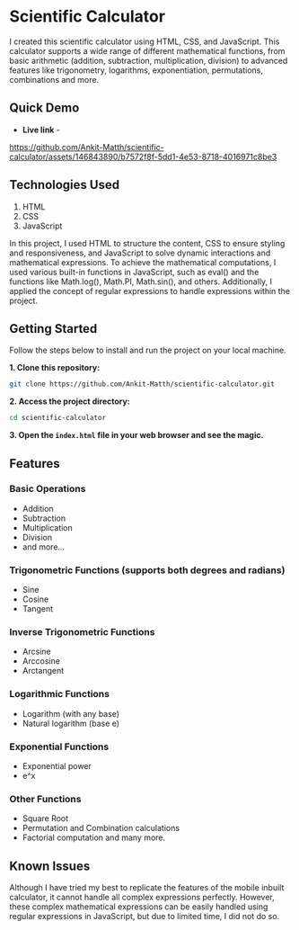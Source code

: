 # Scientific Calculator

I created this scientific calculator using HTML, CSS, and JavaScript. This calculator supports a wide range of different mathematical functions, from basic arithmetic (addition, subtraction, multiplication, division) to advanced features like trigonometry, logarithms, exponentiation, permutations, combinations and more.

## Quick Demo

- **Live link** -


https://github.com/Ankit-Matth/scientific-calculator/assets/146843890/b7572f8f-5dd1-4e53-8718-4016971c8be3


## Technologies Used

1. HTML
2. CSS
3. JavaScript

In this project, I used HTML to structure the content, CSS to ensure styling and responsiveness, and JavaScript to solve dynamic interactions and mathematical expressions. To achieve the mathematical computations, I used various built-in functions in JavaScript, such as eval() and the functions like Math.log(), Math.PI, Math.sin(), and others. Additionally, I applied the concept of regular expressions to handle expressions within the project.

## Getting Started 

Follow the steps below to install and run the project on your local machine.

**1. Clone this repository:**
  ```bash
  git clone https://github.com/Ankit-Matth/scientific-calculator.git
  ```

**2. Access the project directory:**
  ```bash
  cd scientific-calculator
  ```
**3. Open the `index.html` file in your web browser and see the magic.**
 
## Features

### Basic Operations
- Addition
- Subtraction
- Multiplication
- Division
- and more...

### Trigonometric Functions  (supports both degrees and radians)
- Sine
- Cosine
- Tangent

### Inverse Trigonometric Functions
- Arcsine
- Arccosine
- Arctangent

### Logarithmic Functions
- Logarithm (with any base)
- Natural logarithm (base e)

### Exponential Functions
- Exponential power
- e^x

### Other Functions
- Square Root
- Permutation and Combination calculations
- Factorial computation and many more.

## Known Issues

Although I have tried my best to replicate the features of the mobile inbuilt calculator, it cannot handle all complex expressions perfectly. However, these complex mathematical expressions can be easily handled using regular expressions in JavaScript, but due to limited time, I did not do so.

